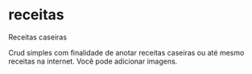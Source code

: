 # receitas
Receitas caseiras

Crud simples com finalidade de anotar receitas caseiras ou até mesmo receitas na internet.
Você pode adicionar imagens.
